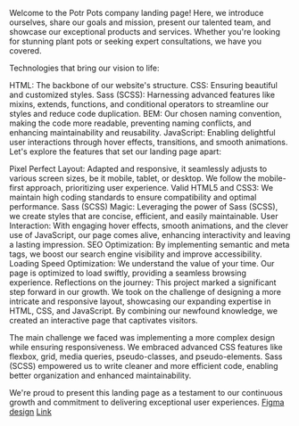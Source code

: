Welcome to the Potr Pots company landing page! Here, we introduce ourselves, share our goals and mission, present our talented team, and showcase our exceptional products and services. Whether you're looking for stunning plant pots or seeking expert consultations, we have you covered.

Technologies that bring our vision to life:

HTML: The backbone of our website's structure.
CSS: Ensuring beautiful and customized styles.
Sass (SCSS): Harnessing advanced features like mixins, extends, functions, and conditional operators to streamline our styles and reduce code duplication.
BEM: Our chosen naming convention, making the code more readable, preventing naming conflicts, and enhancing maintainability and reusability.
JavaScript: Enabling delightful user interactions through hover effects, transitions, and smooth animations.
Let's explore the features that set our landing page apart:

Pixel Perfect Layout: Adapted and responsive, it seamlessly adjusts to various screen sizes, be it mobile, tablet, or desktop. We follow the mobile-first approach, prioritizing user experience.
Valid HTML5 and CSS3: We maintain high coding standards to ensure compatibility and optimal performance.
Sass (SCSS) Magic: Leveraging the power of Sass (SCSS), we create styles that are concise, efficient, and easily maintainable.
User Interaction: With engaging hover effects, smooth animations, and the clever use of JavaScript, our page comes alive, enhancing interactivity and leaving a lasting impression.
SEO Optimization: By implementing semantic and meta tags, we boost our search engine visibility and improve accessibility.
Loading Speed Optimization: We understand the value of your time. Our page is optimized to load swiftly, providing a seamless browsing experience.
Reflections on the journey:
This project marked a significant step forward in our growth. We took on the challenge of designing a more intricate and responsive layout, showcasing our expanding expertise in HTML, CSS, and JavaScript. By combining our newfound knowledge, we created an interactive page that captivates visitors.

The main challenge we faced was implementing a more complex design while ensuring responsiveness. We embraced advanced CSS features like flexbox, grid, media queries, pseudo-classes, and pseudo-elements. Sass (SCSS) empowered us to write cleaner and more efficient code, enabling better organization and enhanced maintainability.

We're proud to present this landing page as a testament to our continuous growth and commitment to delivering exceptional user experiences.
[Figma design](https://www.figma.com/file/50zgLU65Mcd3MisFHMfLfx/POTR-POTS_FE-students?node-id=1760%3A281)
[Link](https://Nikoramo.github.io/Potr-Pots-Landing/)
